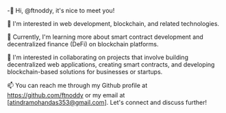 -👋 Hi, @ftnoddy, it's nice to meet you!

👀 I'm interested in web development, blockchain, and related technologies.

🌱 Currently, I'm learning more about smart contract development and decentralized finance (DeFi) on blockchain platforms.

💞️ I'm interested in collaborating on projects that involve building decentralized web applications, creating smart contracts, and developing blockchain-based solutions for businesses or startups.

📫 You can reach me through my Github profile at https://github.com/ftnoddy or my email at [atindramohandas353@gmail.com]. Let's connect and discuss further!
